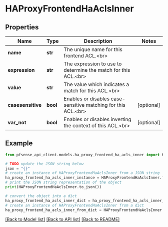 # HAProxyFrontendHaAclsInner


## Properties

Name | Type | Description | Notes
------------ | ------------- | ------------- | -------------
**name** | **str** | The unique name for this frontend ACL.&lt;br&gt; | 
**expression** | **str** | The expression to use to determine the match for this ACL.&lt;br&gt; | 
**value** | **str** | The value which indicates a match for this ACL.&lt;br&gt; | 
**casesensitive** | **bool** | Enables or disables case-sensitive matching for this ACL.&lt;br&gt; | [optional] 
**var_not** | **bool** | Enables or disables inverting the context of this ACL.&lt;br&gt; | [optional] 

## Example

```python
from pfsense_api_client.models.ha_proxy_frontend_ha_acls_inner import HAProxyFrontendHaAclsInner

# TODO update the JSON string below
json = "{}"
# create an instance of HAProxyFrontendHaAclsInner from a JSON string
ha_proxy_frontend_ha_acls_inner_instance = HAProxyFrontendHaAclsInner.from_json(json)
# print the JSON string representation of the object
print(HAProxyFrontendHaAclsInner.to_json())

# convert the object into a dict
ha_proxy_frontend_ha_acls_inner_dict = ha_proxy_frontend_ha_acls_inner_instance.to_dict()
# create an instance of HAProxyFrontendHaAclsInner from a dict
ha_proxy_frontend_ha_acls_inner_from_dict = HAProxyFrontendHaAclsInner.from_dict(ha_proxy_frontend_ha_acls_inner_dict)
```
[[Back to Model list]](../README.md#documentation-for-models) [[Back to API list]](../README.md#documentation-for-api-endpoints) [[Back to README]](../README.md)


